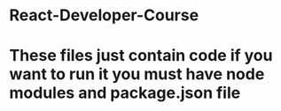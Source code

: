 # React-Developer-Course
# These files just contain code if you want to run it you must have node modules and package.json file
